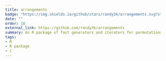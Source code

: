 ```yaml
---
title: arrangements
badge: "https://img.shields.io/github/stars/randy3k/arrangements.svg?style=social&label=Star"
date: ""
order: 10
external_link: https://github.com/randy3k/arrangements
summary: An R package of fast generators and iterators for permutations, combinations, integer partitions and compositions. <a href="https://stackoverflow.com/q/22569176/2223504">See Stackoverflow</a>.
tags:
- R
- R package
- C
---
```

